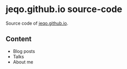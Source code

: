 # jeqo.github.io source-code

Source code of [jeqo.github.io](https://jeqo.github.io).

## Content

* Blog posts
* Talks
* About me